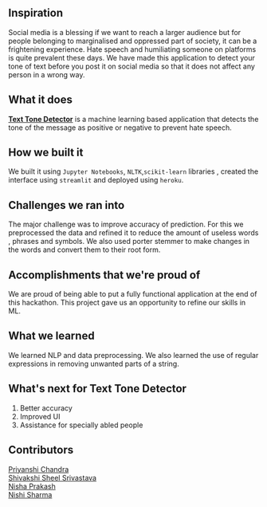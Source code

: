 ## Inspiration
Social media is a blessing if we want to reach a larger audience but for people belonging to marginalised and oppressed part of society, it can be a frightening experience. Hate speech and humiliating someone on platforms is quite prevalent these days. We have made this application to detect your tone of text before you post it on social media so that it does not affect any person in a wrong way.

## What it does
<a href="http://text-tone-detect.herokuapp.com/">__Text Tone Detector__</a> is a machine learning based application that detects the tone of the message as positive or negative to prevent hate speech. 

## How we built it
We built it using `Jupyter Notebooks`, `NLTK`,`scikit-learn` libraries , created the interface using `streamlit` and deployed using `heroku`.

## Challenges we ran into
The major challenge was to improve accuracy of prediction. For this we preprocessed the data and refined it to reduce the amount of useless words , phrases and symbols. We also used porter stemmer to make changes in the words and convert them to their root form. 

## Accomplishments that we're proud of
We are proud of being able to put a fully functional application at the end of this hackathon. This project gave us an opportunity to refine our skills in ML.

## What we learned
We learned NLP and data preprocessing. We also learned the use of regular expressions in removing unwanted parts of a string. 

## What's next for Text Tone Detector
1. Better accuracy
2. Improved UI
3. Assistance for specially abled people

## Contributors
<a href="https://github.com/PriyanshiChandra">Priyanshi Chandra</a><br>
<a href="https://github.com/shi-srivastava">Shivakshi Sheel Srivastava</a><br>
<a href="https://github.com/nisha3p">Nisha Prakash</a><br>
<a href="https://github.com/nishisharma311">Nishi Sharma</a>
